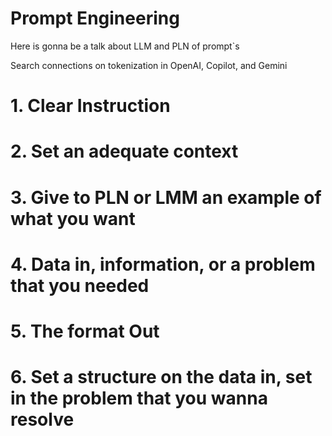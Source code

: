 # Prompt Engineering
Here is gonna be a talk about LLM and PLN of prompt`s


Search connections on tokenization in OpenAI, Copilot, and Gemini


# 1. Clear Instruction

# 2. Set an adequate context


# 3. Give to PLN or LMM an example of what you want

# 4. Data in, information, or a problem that you needed

# 5. The format Out

# 6. Set a structure on the data in, set in the problem that you wanna resolve

